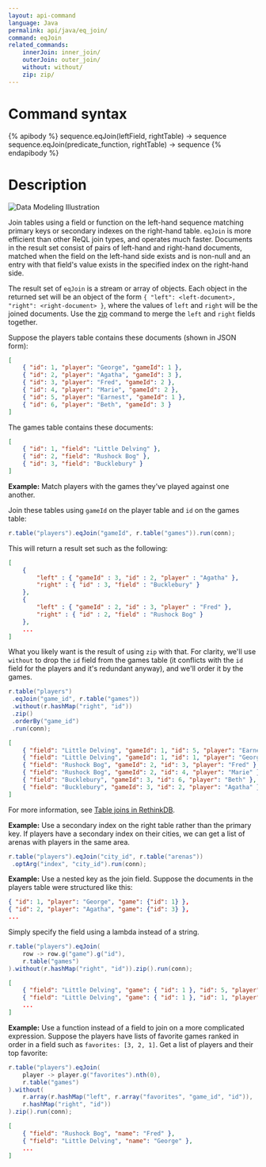 ```yaml
---
layout: api-command
language: Java
permalink: api/java/eq_join/
command: eqJoin
related_commands:
    innerJoin: inner_join/
    outerJoin: outer_join/
    without: without/
    zip: zip/
---
```


# Command syntax #

{% apibody %}
sequence.eqJoin(leftField, rightTable) &rarr; sequence
sequence.eqJoin(predicate_function, rightTable) &rarr; sequence
{% endapibody %}

# Description #

<img alt="Data Modeling Illustration" class="api_command_illustration" src="/assets/images/docs/api_illustrations/table-joins.png" />

Join tables using a field or function on the left-hand sequence matching primary keys or secondary indexes on the right-hand table. `eqJoin` is more efficient than other ReQL join types, and operates much faster. Documents in the result set consist of pairs of left-hand and right-hand documents, matched when the field on the left-hand side exists and is non-null and an entry with that field's value exists in the specified index on the right-hand side.

The result set of `eqJoin` is a stream or array of objects. Each object in the returned set will be an object of the form `{ "left": <left-document>, "right": <right-document> }`, where the values of `left` and `right` will be the joined documents. Use the [zip](/api/java/zip/) command to merge the `left` and `right` fields together.

Suppose the players table contains these documents (shown in JSON form):

```json
[
    { "id": 1, "player": "George", "gameId": 1 },
    { "id": 2, "player": "Agatha", "gameId": 3 },
    { "id": 3, "player": "Fred", "gameId": 2 },
    { "id": 4, "player": "Marie", "gameId": 2 },
    { "id": 5, "player": "Earnest", "gameId": 1 },
    { "id": 6, "player": "Beth", "gameId": 3 }
]
```

The games table contains these documents:

```json
[
    { "id": 1, "field": "Little Delving" },
    { "id": 2, "field": "Rushock Bog" },
    { "id": 3, "field": "Bucklebury" }
]
```

__Example:__ Match players with the games they've played against one another.

Join these tables using `gameId` on the player table and `id` on the games table:

```java
r.table("players").eqJoin("gameId", r.table("games")).run(conn);
```

This will return a result set such as the following:

```json
[
    {
        "left" : { "gameId" : 3, "id" : 2, "player" : "Agatha" },
        "right" : { "id" : 3, "field" : "Bucklebury" }
    },
    {
        "left" : { "gameId" : 2, "id" : 3, "player" : "Fred" },
        "right" : { "id" : 2, "field" : "Rushock Bog" }
    },
    ...
]
```

<!-- stop -->

What you likely want is the result of using `zip` with that. For clarity, we'll use `without` to drop the `id` field from the games table (it conflicts with the `id` field for the players and it's redundant anyway), and we'll order it by the games.

```java
r.table("players")
 .eqJoin("game_id", r.table("games"))
 .without(r.hashMap("right", "id"))
 .zip()
 .orderBy("game_id")
 .run(conn);
```

```json
[
    { "field": "Little Delving", "gameId": 1, "id": 5, "player": "Earnest" },
    { "field": "Little Delving", "gameId": 1, "id": 1, "player": "George" },
    { "field": "Rushock Bog", "gameId": 2, "id": 3, "player": "Fred" },
    { "field": "Rushock Bog", "gameId": 2, "id": 4, "player": "Marie" },
    { "field": "Bucklebury", "gameId": 3, "id": 6, "player": "Beth" },
    { "field": "Bucklebury", "gameId": 3, "id": 2, "player": "Agatha" }
]
```

For more information, see [Table joins in RethinkDB](/docs/table-joins/).

__Example:__ Use a secondary index on the right table rather than the primary key. If players have a secondary index on their cities, we can get a list of arenas with players in the same area.

```java
r.table("players").eqJoin("city_id", r.table("arenas"))
 .optArg("index", "city_id").run(conn);
```

__Example:__ Use a nested key as the join field. Suppose the documents in the players table were structured like this:

```json
{ "id": 1, "player": "George", "game": {"id": 1} },
{ "id": 2, "player": "Agatha", "game": {"id": 3} },
...
```

Simply specify the field using a lambda instead of a string.

```java
r.table("players").eqJoin(
    row -> row.g("game").g("id"),
    r.table("games")
).without(r.hashMap("right", "id")).zip().run(conn);
```

```json
[
    { "field": "Little Delving", "game": { "id": 1 }, "id": 5, "player": "Earnest" },
    { "field": "Little Delving", "game": { "id": 1 }, "id": 1, "player": "George" },
    ...
]
```

__Example:__ Use a function instead of a field to join on a more complicated expression. Suppose the players have lists of favorite games ranked in order in a field such as `favorites: [3, 2, 1]`. Get a list of players and their top favorite:

```java
r.table("players").eqJoin(
    player -> player.g("favorites").nth(0),
    r.table("games")
).without(
    r.array(r.hashMap("left", r.array("favorites", "game_id", "id")),
    r.hashMap("right", "id"))
).zip().run(conn);
```

```json
[
	{ "field": "Rushock Bog", "name": "Fred" },
	{ "field": "Little Delving", "name": "George" },
	...
]
```
